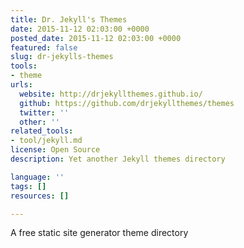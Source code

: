 ```yaml
---
title: Dr. Jekyll's Themes
date: 2015-11-12 02:03:00 +0000
posted_date: 2015-11-12 02:03:00 +0000
featured: false
slug: dr-jekylls-themes
tools:
- theme
urls:
  website: http://drjekyllthemes.github.io/
  github: https://github.com/drjekyllthemes/themes
  twitter: ''
  other: ''
related_tools:
- tool/jekyll.md
license: Open Source
description: Yet another Jekyll themes directory

language: ''
tags: []
resources: []

---
```

A free static site generator theme directory

